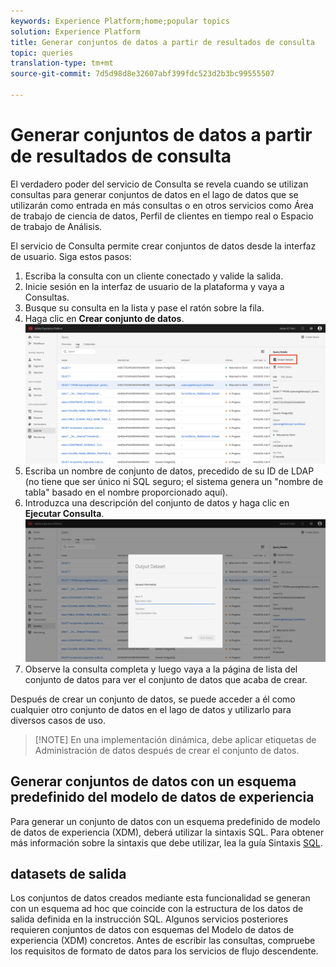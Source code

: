 ```yaml
---
keywords: Experience Platform;home;popular topics
solution: Experience Platform
title: Generar conjuntos de datos a partir de resultados de consulta
topic: queries
translation-type: tm+mt
source-git-commit: 7d5d98d8e32607abf399fdc523d2b3bc99555507

---
```



# Generar conjuntos de datos a partir de resultados de consulta

El verdadero poder del servicio de Consulta se revela cuando se utilizan consultas para generar conjuntos de datos en el lago de datos que se utilizarán como entrada en más consultas o en otros servicios como Área de trabajo de ciencia de datos, Perfil de clientes en tiempo real o Espacio de trabajo de Análisis.

El servicio de Consulta permite crear conjuntos de datos desde la interfaz de usuario. Siga estos pasos:

1. Escriba la consulta con un cliente conectado y valide la salida.
2. Inicie sesión en la interfaz de usuario de la plataforma y vaya a Consultas.
3. Busque su consulta en la lista y pase el ratón sobre la fila.
4. Haga clic en **Crear conjunto de datos**. ![Imagen](../images/queries/create-datasets/click-create-dataset.png)
5. Escriba un nombre de conjunto de datos, precedido de su ID de LDAP (no tiene que ser único ni SQL seguro; el sistema genera un &quot;nombre de tabla&quot; basado en el nombre proporcionado aquí).
6. Introduzca una descripción del conjunto de datos y haga clic en **Ejecutar Consulta**.![Imagen](../images/queries/create-datasets/run-query.png)
7. Observe la consulta completa y luego vaya a la página de lista del conjunto de datos para ver el conjunto de datos que acaba de crear.

Después de crear un conjunto de datos, se puede acceder a él como cualquier otro conjunto de datos en el lago de datos y utilizarlo para diversos casos de uso.

>[!NOTE] En una implementación dinámica, debe aplicar etiquetas de Administración de datos después de crear el conjunto de datos.

## Generar conjuntos de datos con un esquema predefinido del modelo de datos de experiencia

Para generar un conjunto de datos con un esquema predefinido de modelo de datos de experiencia (XDM), deberá utilizar la sintaxis SQL. Para obtener más información sobre la sintaxis que debe utilizar, lea la guía Sintaxis [SQL](../sql/syntax.md#create-table-as-select).

## datasets de salida

Los conjuntos de datos creados mediante esta funcionalidad se generan con un esquema ad hoc que coincide con la estructura de los datos de salida definida en la instrucción SQL. Algunos servicios posteriores requieren conjuntos de datos con esquemas del Modelo de datos de experiencia (XDM) concretos. Antes de escribir las consultas, compruebe los requisitos de formato de datos para los servicios de flujo descendente.